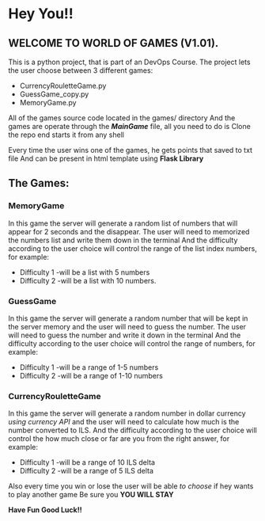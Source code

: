 # Hey You!!
## WELCOME TO WORLD OF GAMES (V1.01).

This is a python project, that is part of an DevOps Course.
The project lets the user choose between 3 different games:
-  CurrencyRouletteGame.py
- GuessGame_copy.py
- MemoryGame.py

All of the games source code located in the games/ directory
And the games are operate through the ***MainGame*** file, all you need to do is 
Clone the repo end starts it from any shell 

Every time the user wins one of the games, he gets points that saved to txt file 
And can be present in html template using **Flask Library** 

## **The Games:**

### MemoryGame
In this game the server will generate a random list of numbers that will appear for 2 seconds and the disappear.
The user will need to memorized the numbers list and write them down in the terminal
And the difficulty according to the user choice will control the range of the list index numbers, for example:
- Difficulty 1 -will be a list with 5 numbers 
- Difficulty 2 -will be a list with 10 numbers.

### GuessGame
In this game the server will generate a random number that will be kept in the server memory and the user will need to guess the number.
The user will need to guess the number  and write it down in the terminal
And the difficulty according to the user choice will control the range of numbers, for example:
- Difficulty 1 -will be a range of 1-5 numbers 
- Difficulty 2 -will be a range of 1-10 numbers

### CurrencyRouletteGame
In this game the server will generate a random number in dollar currency *using currency API* and the user will need to calculate how much is the number converted to ILS.
And the difficulty according to the user choice will control the how much close or far are you from the right answer, for example:
- Difficulty 1 -will be a range of 10 ILS delta 
- Difficulty 2 -will be a range of 5 ILS delta 

Also every time you win or lose the user will be able *to choose* if hey wants to play another game 
Be sure you **YOU WILL STAY**


**Have Fun Good Luck!!** 

